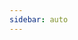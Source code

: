 ```yaml
---
sidebar: auto
---
```


<newsDetail
  :comments-count="12"
  :like-count="7"
  :liked="undefined"
  :images="undefined"
  id="008"
  title="北京市纪委监委通报：3 人被查！"
  sub-title="undefined"
  news-from="CCTV"
  date="5 小时前"
  image="https://picsum.photos/200/300"
  :article-content="'undefined'"
/>
